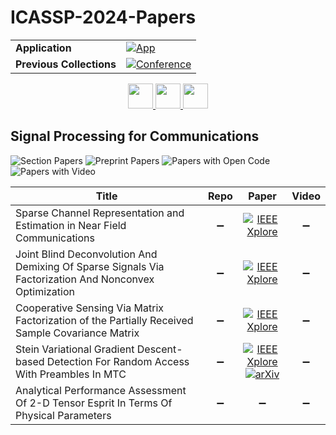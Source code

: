 # ICASSP-2024-Papers

<table>
    <tr>
        <td><strong>Application</strong></td>
        <td>
            <a href="https://huggingface.co/spaces/DmitryRyumin/NewEraAI-Papers" style="float:left;">
                <img src="https://img.shields.io/badge/🤗-NewEraAI--Papers-FFD21F.svg" alt="App" />
            </a>
        </td>
    </tr>
    <tr>
        <td><strong>Previous Collections</strong></td>
        <td>
            <a href="https://github.com/DmitryRyumin/ICASSP-2023-24-Papers/blob/main/README_2023.md">
                <img src="http://img.shields.io/badge/ICASSP-2023-0073AE.svg" alt="Conference">
            </a>
        </td>
    </tr>
</table>

<div align="center">
    <a href="https://github.com/DmitryRyumin/ICASSP-2023-24-Papers/blob/main/sections/2024/main/GC-L6.md">
        <img src="https://cdn.jsdelivr.net/gh/DmitryRyumin/NewEraAI-Papers@main/images/left.svg" width="40" alt="" />
    </a>
    <a href="https://github.com/DmitryRyumin/ICASSP-2023-24-Papers/">
        <img src="https://cdn.jsdelivr.net/gh/DmitryRyumin/NewEraAI-Papers@main/images/home.svg" width="40" alt="" />
    </a>
    <a href="https://github.com/DmitryRyumin/ICASSP-2023-24-Papers/blob/main/sections/2024/main/AASP-P11.md">
        <img src="https://cdn.jsdelivr.net/gh/DmitryRyumin/NewEraAI-Papers@main/images/right.svg" width="40" alt="" />
    </a>
</div>


## Signal Processing for Communications

![Section Papers](https://img.shields.io/badge/Section%20Papers-10-42BA16) ![Preprint Papers](https://img.shields.io/badge/Preprint%20Papers-1-b31b1b) ![Papers with Open Code](https://img.shields.io/badge/Papers%20with%20Open%20Code-0-1D7FBF) ![Papers with Video](https://img.shields.io/badge/Papers%20with%20Video-0-FF0000)

| **Title** | **Repo** | **Paper** | **Video** |
|-----------|:--------:|:---------:|:---------:|
| Sparse Channel Representation and Estimation in Near Field Communications | :heavy_minus_sign: | [![IEEE Xplore](https://img.shields.io/badge/IEEE-10447630-E4A42C.svg)](https://ieeexplore.ieee.org/document/10447630) | :heavy_minus_sign: |
| Joint Blind Deconvolution And Demixing Of Sparse Signals Via Factorization And Nonconvex Optimization | :heavy_minus_sign: | [![IEEE Xplore](https://img.shields.io/badge/IEEE-10447227-E4A42C.svg)](https://ieeexplore.ieee.org/document/10447227) | :heavy_minus_sign: |
| Cooperative Sensing Via Matrix Factorization of the Partially Received Sample Covariance Matrix | :heavy_minus_sign: | [![IEEE Xplore](https://img.shields.io/badge/IEEE-10447994-E4A42C.svg)](https://ieeexplore.ieee.org/document/10447994) | :heavy_minus_sign: |
| Stein Variational Gradient Descent-based Detection For Random Access With Preambles In MTC | :heavy_minus_sign: | [![IEEE Xplore](https://img.shields.io/badge/IEEE-10446738-E4A42C.svg)](https://ieeexplore.ieee.org/document/10446738) <br/> [![arXiv](https://img.shields.io/badge/arXiv-2309.08782-b31b1b.svg)](https://arxiv.org/abs/2309.08782) | :heavy_minus_sign: |
| Analytical Performance Assessment Of $2$-D Tensor Esprit In Terms Of Physical Parameters | :heavy_minus_sign: | :heavy_minus_sign: | :heavy_minus_sign: |